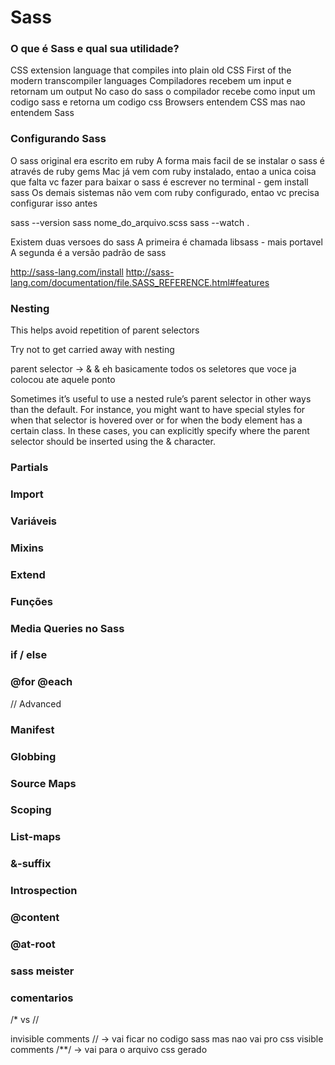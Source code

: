 # Sass

### O que é Sass e qual sua utilidade?

CSS extension language that compiles into plain old CSS
First of the modern transcompiler languages
Compiladores recebem um input e retornam um output
No caso do sass o compilador recebe como input um codigo sass e retorna um codigo css
Browsers entendem CSS mas nao entendem Sass

### Configurando Sass

O sass original era escrito em ruby
A forma mais facil de se instalar o sass é através de ruby gems
Mac já vem com ruby instalado, entao a unica coisa que falta vc fazer para baixar o sass é escrever no terminal - gem install sass
Os demais sistemas não vem com ruby configurado, entao vc precisa configurar isso antes

sass --version
sass nome_do_arquivo.scss
sass --watch .

Existem duas versoes do sass
	A primeira é chamada libsass - mais portavel
	A segunda é a versão padrão de sass

http://sass-lang.com/install
http://sass-lang.com/documentation/file.SASS_REFERENCE.html#features

### Nesting

This helps avoid repetition of parent selectors

Try not to get carried away with nesting

parent selector -> &
& eh basicamente todos os seletores que voce ja colocou ate aquele ponto

Sometimes it’s useful to use a nested rule’s parent selector in other ways than the default. For instance, you might want to have special styles for when that selector is hovered over or for when the body element has a certain class. In these cases, you can explicitly specify where the parent selector should be inserted using the & character.

### Partials

### Import

### Variáveis

### Mixins

### Extend

### Funções

### Media Queries no Sass

### if / else

### @for @each

// Advanced

### Manifest

### Globbing

### Source Maps

### Scoping

### List-maps

### &-suffix

### Introspection

### @content

### @at-root






### sass meister

### comentarios

/* vs //

invisible comments // -> vai ficar no codigo sass mas nao vai pro css
visible comments /**/ -> vai para o arquivo css gerado



